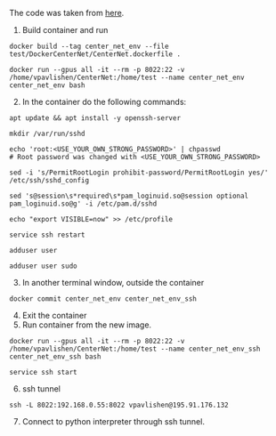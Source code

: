 The code was taken from [here](https://towardsdatascience.com/effective-deep-learning-development-environment-with-pycharm-and-docker-34018f122d92).

1. Build container and run
```
docker build --tag center_net_env --file test/DockerCenterNet/CenterNet.dockerfile .

docker run --gpus all -it --rm -p 8022:22 -v /home/vpavlishen/CenterNet:/home/test --name center_net_env center_net_env bash
```
2. In the container do the following commands:
```
apt update && apt install -y openssh-server

mkdir /var/run/sshd

echo 'root:<USE_YOUR_OWN_STRONG_PASSWORD>' | chpasswd
# Root password was changed with <USE_YOUR_OWN_STRONG_PASSWORD>

sed -i 's/PermitRootLogin prohibit-password/PermitRootLogin yes/' /etc/ssh/sshd_config

sed 's@session\s*required\s*pam_loginuid.so@session optional pam_loginuid.so@g' -i /etc/pam.d/sshd

echo "export VISIBLE=now" >> /etc/profile

service ssh restart

adduser user

adduser user sudo
```
3. In another terminal window, outside the container
```
docker commit center_net_env center_net_env_ssh
```
4. Exit the container
5. Run container from the new image.
```
docker run --gpus all -it --rm -p 8022:22 -v /home/vpavlishen/CenterNet:/home/test --name center_net_env_ssh center_net_env_ssh bash

service ssh start
```
6.  ssh tunnel
```
ssh -L 8022:192.168.0.55:8022 vpavlishen@195.91.176.132
```

7. Connect to python interpreter through ssh tunnel.